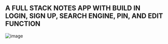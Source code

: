 ## A FULL STACK NOTES APP WITH BUILD IN LOGIN, SIGN UP, SEARCH ENGINE, PIN, AND EDIT FUNCTION

![image](https://github.com/user-attachments/assets/8887c4b5-98ea-403d-992b-77dc1702a9b6)
